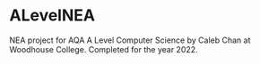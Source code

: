# ALevelNEA

NEA project for AQA A Level Computer Science by Caleb Chan at Woodhouse College.
Completed for the year 2022.